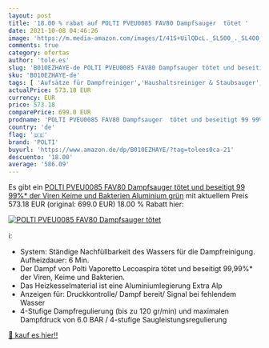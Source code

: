 ```yaml
---
layout: post
title: '18.00 % rabat auf POLTI PVEU0085 FAV80 Dampfsauger  tötet '
date: 2021-10-08 04:46:26
image: 'https://m.media-amazon.com/images/I/41S+UilQDcL._SL500_._SL400_.jpg'
comments: true
category: ofertas
author: 'tole.es'
slug: 'B010EZHAYE-de POLTI PVEU0085 FAV80 Dampfsauger tötet und beseitigt 99...'
sku: 'B010EZHAYE-de'
tags: [ 'Aufsätze für Dampfreiniger','Haushaltsreiniger & Staubsauger','Küche, Haushalt & Wohnen','Staubsauger','Zubehör für Dampfreiniger','polti', ]
actualPrice: 573.18 EUR
currency: EUR
price: 573.18
comparePrice: 699.0 EUR
prodname: 'POLTI PVEU0085 FAV80 Dampfsauger  tötet und beseitigt 99 99%* der Viren  Keime und Bakterien  Aluminium  grün'
country: 'de'
flag: '🇩🇪'
brand: 'POLTI'
buyurl: 'https://www.amazon.de/dp/B010EZHAYE/?tag=tolees0ca-21'
descuento: '18.00'
average: '586.09'
---
```


Es gibt ein [POLTI PVEU0085 FAV80 Dampfsauger  tötet und beseitigt 99 99%* der Viren  Keime und Bakterien  Aluminium  grün](https://www.amazon.de/dp/B010EZHAYE/?tag=tolees0ca-21) mit aktuellem Preis 573.18 EUR (original: 699.0 EUR) 18.00 % Rabatt hier:

[![POLTI PVEU0085 FAV80 Dampfsauger  tötet ](https://m.media-amazon.com/images/I/41S+UilQDcL._SL500_._SL400_.jpg)](https://www.amazon.de/dp/B010EZHAYE/?tag=tolees0ca-21)

ℹ️:

- System: Ständige Nachfüllbarkeit des Wassers für die Dampfreinigung. Aufheizdauer: 6 Min.
- Der Dampf von Polti Vaporetto Lecoaspira tötet und beseitigt 99,99%* der Viren, Keime und Bakterien.
- Das Heizkesselmaterial ist eine Aluminiumlegierung Extra Alp
- Anzeigen für: Druckkontrolle/ Dampf bereit/ Signal bei fehlendem Wasser
- 4-Stufige Dampfregulierung (bis zu 120 gr/min) und maximalen Dampfdruck von 6.0 BAR / 4-stufige Saugleistungsregulierung

[🛒 kauf es hier!!](https://www.amazon.de/dp/B010EZHAYE/?tag=tolees0ca-21)
